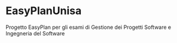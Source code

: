 # EasyPlanUnisa
Progetto EasyPlan per gli esami di Gestione dei Progetti Software e Ingegneria del Software
